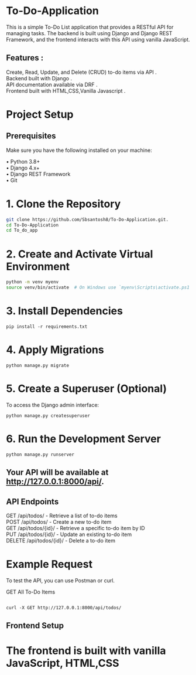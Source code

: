 # To-Do-Application
 
This is a simple To-Do List application that provides a RESTful API for managing tasks. The backend is built using Django and Django REST Framework, and the frontend interacts with this API using vanilla JavaScript.

## Features :<br />
Create, Read, Update, and Delete (CRUD) to-do items via API . <br />
Backend built with Django . <br />
API documentation available via DRF .<br />
Frontend built with HTML,CSS,Vanilla Javascript . <br />


# Project Setup
## Prerequisites<br/>
Make sure you have the following installed on your machine:<br/>

• Python 3.8+ <br/>
• Django 4.x+ <br/>
• Django REST Framework <br/>
• Git <br/>


# 1. Clone the Repository <br/>
```bash
git clone https://github.com/Sbsantosh8/To-Do-Application.git.
cd To-Do-Application
cd To_do_app
```

# 2. Create and Activate Virtual Environment
``` bash
python -m venv myenv
source venv/bin/activate  # On Windows use `myenv\Scripts\activate.ps1`
```

# 3. Install Dependencies

```
pip install -r requirements.txt
```
# 4. Apply Migrations
```
python manage.py migrate
```
# 5. Create a Superuser (Optional)
To access the Django admin interface:
```
python manage.py createsuperuser
```

# 6. Run the Development Server
```
python manage.py runserver
```

## Your API will be available at http://127.0.0.1:8000/api/.

## API Endpoints
GET /api/todos/ - Retrieve a list of to-do items <br/>
POST /api/todos/ - Create a new to-do item <br/>
GET /api/todos/{id}/ - Retrieve a specific to-do item by ID <br/>
PUT /api/todos/{id}/ - Update an existing to-do item <br/>
DELETE /api/todos/{id}/ - Delete a to-do item <br/>

# Example Request
To test the API, you can use Postman or curl.

GET All To-Do Items

```

curl -X GET http://127.0.0.1:8000/api/todos/

```

## Frontend Setup
# The frontend is built with vanilla JavaScript, HTML,CSS







